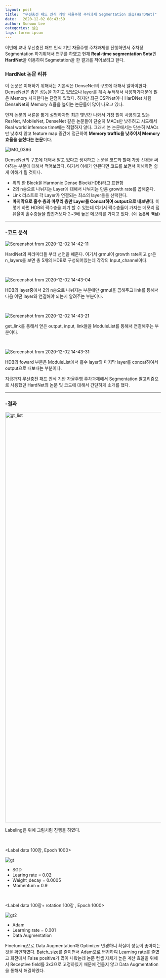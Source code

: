 ```yaml
---
layout: post
title:  "무선충전 패드 인식 기반 자율주행 주차과제 Segmentation 실습(HarDNet)"
date:   2020-12-02 08:43:59
author: Sunwoo Lee
categories: 실습
tags: lorem ipsum
---
```


이번에 교내 무선충전 패드 인식 기반 자율주행 주차과제를 진행하면서 주차장 Segmentation 하기위해서 연구를 하였고 현재 **Real-time segmentation Sota**인 **HardNet**을 이용하여 Segmetation을 한 결과를 적어보려고 한다.

### HardNet 논문 리뷰

이 논문은 이해하기 위해서는 기본적은 DenseNet의 구조에 대해서 알아야한다. DenseNet은 좋은 성능을 가지고 있었으나 layer를 계속 누적해서 사용하기때문에 많은 Memory 차지한다는 단점이 있었다. 하지만 최근 CSPNet이나 HarDNet 처럼 DenseNet의 Memory 효율을 높이는 논문들이 많이 나오고 있다. 

먼저 논문의 서론을 짧게 설명하자면 최근 몇년간 나와서  가장 많이 사용되고 있는 ResNet, MobileNet, DenseNet 같은 논문들이 단순히 MACs만 낮추려고 시도해서 Real world inference time에는 적합하지 않다. 그래서 본 논문에서는 단순히 MACs만 낮추지 않고 feature map 중간에 접근하여 **Memory traffic을 낮추어서 Memory 효율을 높혔다는 논문**이다. 

![IMG_0396](https://user-images.githubusercontent.com/47741696/101634458-12ba2480-3a6c-11eb-9d9c-562a506e306e.JPG)

DenseNet의 구조에 대해서 알고 있다고 생각하고 논문을 코드화 할때 가장 신경을 써야하는 부분에 대해서 적어보았다. 여기서 이해가 안된다면 코드를 보면서 이해하면 쉽게 이해가 될 것이다. 

- 위의 한 Block을 Harmonic Dense Block(HDB)라고 표현함
- 2의 n승으로 나눠지는 Layer에 대해서 나눠지는 만큼 growth rate를 곱해준다.
- Link 리스트로 각 Layer가 연결되는 최소의 layer들을 선택한다.
- **마지막으로 홀수 층과 마무리 층만 Layer를 Concat하여 output으로 내보낸다**. 이렇게 하면 HDB의 짝수층을 폐기 할 수 있는데 여기서 짝수층들이 가지는 메모리 점유율이 홀수층들을 합친거보다 2~3배 높은 메모리를 가지고 있다. **`(이 논문의 핵심)`**

------



### -코드 분석



![Screenshot from 2020-12-02 14-42-11](https://user-images.githubusercontent.com/47741696/101640082-6714d280-3a73-11eb-9701-c6752d540386.png)

HardNet의 파라미터들 부터 선언을 해준다. 여기서 grmul이 growth rate이고 gr은 n_layers를 보면 총 5개의 HDB로 구성되어있는데 각각의 Input_channel이다.

<br/>

![Screenshot from 2020-12-02 14-43-04](https://user-images.githubusercontent.com/47741696/101640616-0f2a9b80-3a74-11eb-93d7-3ac81e72ae57.png)

HDB의 layer중에서 2의 n승으로 나눠지는 부분에만 grmul을 곱해주고 link를 통해서 다음 어떤 layer와 연결해야 되는지 알려주는 부분이다.

<br/>

![Screenshot from 2020-12-02 14-43-21](https://user-images.githubusercontent.com/47741696/101640880-6a5c8e00-3a74-11eb-8f51-1d5b13dbc438.png)

get_link를 통해서 얻은 output, input, link들을 ModuleList를 통해서 연결해주는 부분이다.

<br/>

![Screenshot from 2020-12-02 14-43-31](https://user-images.githubusercontent.com/47741696/101641713-6f6e0d00-3a75-11eb-9999-c28d5a039e0d.png)

HDB의 foward 부분은 ModuleList에서 홀수 layer와 마지막 layer를 concat하여서 output으로 내보내는 부분이다.



지금까지 무선충전 패드 인식 기반 자율주행 주차과제에서 Segmentation 알고리즘으로 사용했던 HardNet의 논문 및 코드에 대해서 간단하게 소개를 했다. 

------



### -결과

<img width="1323" alt="gt_list" src="https://user-images.githubusercontent.com/47741696/101644136-2e2b2c80-3a78-11eb-836d-274ee70849ca.png">

Labeling은 위에 그림처럼 진행을 하였다.

<br/>

<Label data 100장, Epoch 1000>

![gt](https://user-images.githubusercontent.com/47741696/101644378-764a4f00-3a78-11eb-8056-e13f39b3c84c.PNG)

- SGD
- Learing rate = 0.02
- Weight_decay = 0.0005
- Momentum = 0.9

<br/>

<Label data 100장+ rotation 100장 , Epoch 1000>

![gt2](https://user-images.githubusercontent.com/47741696/101644521-a134a300-3a78-11eb-95c6-ac98aaec0f40.PNG)

- Adam
- Learning rate = 0.001
- Data Augmentation

Finetuning으로 Data Augmentation과 Optimizer 변경하니 확실이 성능이 좋아지는 것을 확인하였다. Batch_size를 줄이면서 Adam으로 변경하여 Learning rate를 줄였고 회전에서 False positive가 많이 나왔는데 논문 컨셉 자체가 높은 계산 효율을 위해서 Receptive field를 3x3으로 고정하였기 때문에 건들지 않고 Data Augmentation을 통해서 해결하였다.